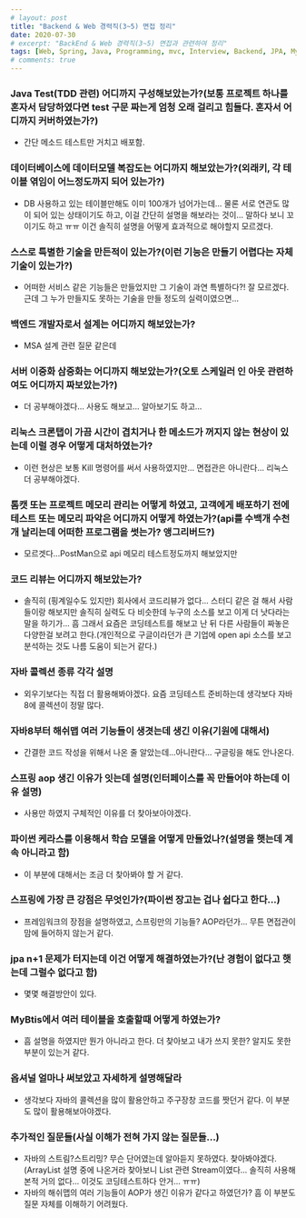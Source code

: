 ```yaml
---
# layout: post
title: "Backend & Web 경력직(3~5) 면접 정리"
date: 2020-07-30
# excerpt: "BackEnd & Web 경력직(3~5) 면접과 관련하여 정리"
tags: [Web, Spring, Java, Programming, mvc, Interview, Backend, JPA, MyBatis, collection]
# comments: true
---
```


### Java Test(TDD 관련) 어디까지 구성해보았는가?(보통 프로젝트 하나를 혼자서 담당하였다면 test 구문 짜는게 엄청 오래 걸리고 힘들다. 혼자서 어디까지 커버하였는가?)
* 간단 메소드 테스트만 거치고 배포함.

### 데이터베이스에 데이터모델 복잡도는 어디까지 해보았는가?(외래키, 각 테이블 엮임이 어느정도까지 되어 있는가?)
* DB 사용하고 있는 테이블만해도 이미 100개가 넘어가는데... 물론 서로 연관도 많이 되어 있는 상태이기도 하고, 이걸 간단히 설명을 해보라는 것이... 말하다 보니 꼬이기도 하고 ㅠㅠ 이건 솔직히 설명을 어떻게 효과적으로 해야할지 모르겠다.

### 스스로 특별한 기술을 만든적이 있는가?(이런 기능은 만들기 어렵다는 자체 기술이 있는가?)
* 어떠한 서비스 같은 기능들은 만들었지만 그 기술이 과연 특별하다?! 잘 모르겠다. 근데 그 누가 만들지도 못하는 기술을 만들 정도의 실력이였으면...

### 백엔드 개발자로서 설계는 어디까지 해보았는가?
* MSA 설계 관련 질문 같은데

### 서버 이중화 삼중화는 어디까지 해보았는가?(오토 스케일러 인 아웃 관련하여도 어디까지 짜보았는가?)
* 더 공부해야겠다... 사용도 해보고... 알아보기도 하고...

### 리눅스 크론탭이 가끔 시간이 겹치거나 한 메소드가 꺼지지 않는 현상이 있는데 이럴 경우 어떻게 대처하였는가?
* 이런 현상은 보통 Kill 명령어를 써서 사용하였지만... 면접관은 아니란다... 리눅스 더 공부해야겠다.

### 톰캣 또는 프로젝트 메모리 관리는 어떻게 하였고, 고객에게 배포하기 전에 테스트 또는 메모리 파악은 어디까지 어떻게 하였는가?(api를 수백개 수천개 날리는데 어떠한 프로그램을 썻는가? 앵그리버드?)
* 모르겟다...PostMan으로 api 메모리 테스트정도까지 해보았지만

### 코드 리뷰는 어디까지 해보았는가?
* 솔직히 (핑계일수도 있지만) 회사에서 코드리뷰가 없다... 스터디 같은 걸 해서 사람들이랑 해보지만 솔직히 실력도 다 비슷한데 누구의 소스를 보고 이게 더 낫다라는 말을 하기가... 흠 그래서 요즘은 코딩테스트를 해보고 난 뒤 다른 사람들이 짜놓은 다양한걸 보려고 한다.(개인적으로 구글이라던가 큰 기업에 open api 소스를 보고 분석하는 것도 나름 도움이 되는거 같다.)

### 자바 콜렉션 종류 각각 설명
* 외우기보다는 직접 더 활용해봐야겠다. 요즘 코딩테스트 준비하는데 생각보다 자바8에 콜렉션이 정말 많다.

### 자바8부터 해쉬맵 여러 기능들이 생겻는데 생긴 이유(기원에 대해서)
* 간결한 코드 작성을 위해서 나온 줄 알았는데...아니란다... 구글링을 해도 안나온다.

### 스프링 aop 생긴 이유가 잇는데 설명(인터페이스를 꼭 만들어야 하는데 이유 설명)
* 사용만 하였지 구체적인 이유를 더 찾아보아야겠다.

### 파이썬 케라스를 이용해서 학습 모델을 어떻게 만들었나?(설명을 햇는데 계속 아니라고 함)
* 이 부분에 대해서는 조금 더 찾아봐야 할 거 같다.

### 스프링에 가장 큰 강점은 무엇인가?(파이썬 장고는 겁나 쉽다고 한다...)
* 프레임워크의 장점을 설명하였고, 스프링만의 기능들? AOP라던가... 무튼 면접관이 맘에 들어하지 않는거 같다.

### jpa n+1 문제가 터지는데 이건 어떻게 해결하였는가?(난 경험이 없다고 햇는데 그럴수 없다고 함)
* 몇몇 해결방안이 있다.

### MyBtis에서 여러 테이블을 호출할때 어떻게 하였는가?
* 흠 설명을 하였지만 뭔가 아니라고 한다. 더 찾아보고 내가 쓰지 못한? 알지도 못한 부분이 있는거 같다.

### 옵셔널 얼마나 써보았고 자세하게 설명해달라
* 생각보다 자바의 콜렉션을 많이 활용안하고 주구장창 코드를 짯던거 같다. 이 부분도 많이 활용해보아야겠다.

### 추가적인 질문들(사실 이해가 전혀 가지 않는 질문들...)
* 자바의 스트림?스트리밍? 무슨 단어였는데 알아듣지 못하였다. 찾아봐야겠다. (ArrayList 설명 중에 나온거라 찾아보니 List 관련 Stream이였다... 솔직히 사용해본적 거의 없다... 이것도 코딩테스트하다 안거... ㅠㅠ)
* 자바의 해쉬맵의 여러 기능들이 AOP가 생긴 이유가 같다고 하였던가? 흠 이 부분도 질문 자체를 이해하기 어려웠다.
